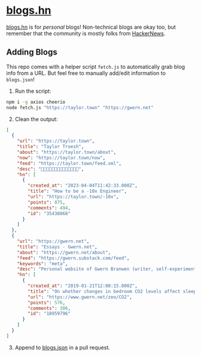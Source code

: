 # [blogs.hn](https://blogs.hn)

[blogs.hn](https://blogs.hn) is for _personal_ blogs! Non-technical blogs are
okay too, but remember that the community is mostly folks from
[HackerNews](https://news.ycombinator.com).

## Adding Blogs

This repo comes with a helper script `fetch.js` to automatically grab blog info
from a URL. But feel free to manually add/edit information to `blogs.json`!

1. Run the script:

```bash
npm i -g axios cheerio
node fetch.js "https://taylor.town" "https://gwern.net"
```

2. Clean the output:

```json
[
  {
    "url": "https://taylor.town",
    "title": "Taylor Troesh",
    "about": "https://taylor.town/about",
    "now": "https://taylor.town/now",
    "feed": "https://taylor.town/feed.xml",
    "desc": "🐸🐸🐸🐸🐸🐸🐸🐸🐸🐸🐸🐸🐸🐸",
    "hn": [
      {
        "created_at": "2023-04-04T11:42:33.000Z",
        "title": "How to be a -10x Engineer",
        "url": "https://taylor.town/-10x",
        "points": 875,
        "comments": 494,
        "id": "35438068"
      }
    ]
  },
  {
    "url": "https://gwern.net",
    "title": "Essays · Gwern.net",
    "about": "https://gwern.net/about",
    "feed": "https://gwern.substack.com/feed",
    "keywords": "meta",
    "desc": "Personal website of Gwern Branwen (writer, self-experimenter, and programmer): topics: psychology, statistics, technology, deep learning, anime. This index page is a categorized list of Gwern.net pages.",
    "hn": [
      {
        "created_at": "2019-01-21T12:08:15.000Z",
        "title": "On whether changes in bedroom CO2 levels affect sleep quality",
        "url": "https://www.gwern.net/zeo/CO2",
        "points": 576,
        "comments": 306,
        "id": "18959796"
      }
    ]
  }
]
```

3. Append to
   [blogs.json](https://github.com/surprisetalk/blogs.hn/blob/main/blogs.json)
   in a pull request.

